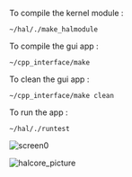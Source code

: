 To compile the kernel module : 

    ~/hal/./make_halmodule

To compile the gui app : 

    ~/cpp_interface/make

To clean the gui app : 

    ~/cpp_interface/make clean

To run the app : 

    ~/hal/./runtest
    
![screen0](https://user-images.githubusercontent.com/44880102/150279993-4963d765-6a89-4d5e-8ff0-951183f059ef.jpg)
    
![halcore_picture](https://user-images.githubusercontent.com/44880102/150311471-a83901c7-d88b-457f-b202-64741f897e92.jpg)
